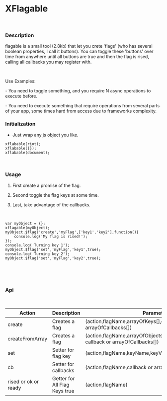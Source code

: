 XFlagable
=========

 

### Description

flagable is a small tool (2.8kb) that let you crete 'flags' (who has several
boolean properties, I call it buttons). You can toggle these 'buttons' over time
from anywhere until all buttons are true and then the flag is rised, calling all
callbacks you may register with.

 

Use Examples:

\- You need to toggle something, and you require N async operations to execute
before.

\- You need to execute something that require operations from several parts of
your app, some times hard from access due to frameworks complexity.


### Initialization

-   Just wrap any js object you like.

~~~~~~~~~~~~~~~~~~~~~~~~~~~~~~~~~~~~~~~~~~~~~~~~~~~~~~~~~~~~~~~~~~~~~~~~~~~~~~~~
xflabable(riot);
xflabable({});
xflabable(document);
~~~~~~~~~~~~~~~~~~~~~~~~~~~~~~~~~~~~~~~~~~~~~~~~~~~~~~~~~~~~~~~~~~~~~~~~~~~~~~~~

 

### Usage

1.  First create a promise of the flag.

2.  Second toggle the flag keys at some time.

3.  Last, take advantage of the callbacks.

 

~~~~~~~~~~~~~~~~~~~~~~~~~~~~~~~~~~~~~~~~~~~~~~~~~~~~~~~~~~~~~~~~~~~~~~~~~~~~~~~~
var myObject = {};
xflagable(myObject);
myObject.$flag('create','myFlag',['key1','key2'],function(){
    console.log('My flag is rised!');
});
console.log('Turning key 1');
myObject.$flag('set','myFlag','key1',true);
console.log('Turning key 2');
myObject.$flag('set','myFlag','key2',true);
~~~~~~~~~~~~~~~~~~~~~~~~~~~~~~~~~~~~~~~~~~~~~~~~~~~~~~~~~~~~~~~~~~~~~~~~~~~~~~~~

 

 

### Api

 

| Action               | Description                   | Parameters                                                                               | Return  |
|----------------------|-------------------------------|------------------------------------------------------------------------------------------|---------|
| create               | Creates a flag                | (action,flagName,arrayOfKeys[],callback or arrayOfCallbacks[])                           | nothing |
| createFromArray      | Creates a flag                | (action,flagName,arrayOfObjects,propNameOfObjectInArray, callback or arrayOfCallbacks[]) | nothing |
| set                  | Setter for flag key           | (action,flagName,keyName,keyValue)                                                       | nothing |
| cb                   | Setter for callbacks          | (action,flagName,callback or arrayOfCallbacks[])                                         | nothing |
| rised or ok or ready | Getter for All Flag Keys true | (action,flagName)                                                                        | boolean |

 
